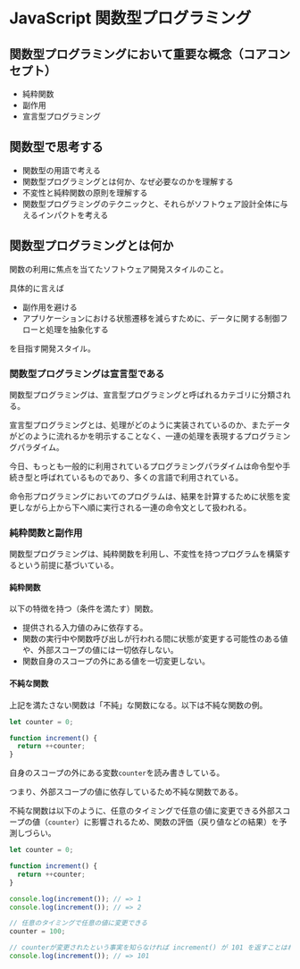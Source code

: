 # JavaScript 関数型プログラミング

## 関数型プログラミングにおいて重要な概念（コアコンセプト）

- 純粋関数
- 副作用
- 宣言型プログラミング

## 関数型で思考する

- 関数型の用語で考える
- 関数型プログラミングとは何か、なぜ必要なのかを理解する
- 不変性と純粋関数の原則を理解する
- 関数型プログラミングのテクニックと、それらがソフトウェア設計全体に与えるインパクトを考える

## 関数型プログラミングとは何か

関数の利用に焦点を当てたソフトウェア開発スタイルのこと。

具体的に言えば

- 副作用を避ける
- アプリケーションにおける状態遷移を減らすために、データに関する制御フローと処理を抽象化する

を目指す開発スタイル。

<!-- TODO: 執筆途中
### 関数型プログラミングのサンプル

簡単なサンプルコードを改善していき、関数型プログラミングの考え方を学んでいく。

```js
document.querySelector('#msg').innerHTML = '<h1>Hello World</h1>';
```

上記はハードコードされてしまっているため、出力する文字列の変更などができず、柔軟に利用できない。

これを受け取った引数を元に出力をする関数にすると以下のようになる。

```js
function printMessage(elementId, format, message) {
  document.querySelector(
    `#${elementId}`
  ).innerHTML = `<${format}>${message}</$format>`;
}

printMessage('msg', 'h1', 'Hello, World');
```

だいぶ改善され、汎用性が上がった。

```js
``` -->

### 関数型プログラミングは宣言型である

関数型プログラミングは、宣言型プログラミングと呼ばれるカテゴリに分類される。

宣言型プログラミングとは、処理がどのように実装されているのか、またデータがどのように流れるかを明示することなく、一連の処理を表現するプログラミングパラダイム。

今日、もっとも一般的に利用されているプログラミングパラダイムは命令型や手続き型と呼ばれているものであり、多くの言語で利用されている。

命令形プログラミングにおいてのプログラムは、結果を計算するために状態を変更しながら上から下へ順に実行される一連の命令文として扱われる。

<!-- TODO: 執筆途中
#### 宣言型プログラミングと命令形プログラミングの違い

例えば、配列に格納された数値を２乗するプログラムを命令形プログラミングで記述すると以下のようになる。

```js
const array = [0, 1, 2, 3, 4, 5, 6, 7, 8, 9];
for (let i = 0; i < array.length; i++) {
  array[i] = Math.pow(array[i], 2);
}
console.log(array); // => [0, 1, 4, 9, 16, 25, 36, 49, 64, 81]
```

命令型プログラミングは、あるタスクをどのように事項すべきかを事細かに指示する。

上記の場合

- 指定された回数のループを行う
- それぞれの数値を２乗する

という指示をしている。

```js
const array = [0, 1, 2, 3, 4, 5, 6, 7, 8, 9].map(num => Math.pow(num, 2));
console.log(array); // => [0, 1, 4, 9, 16, 25, 36, 49, 64, 81]
``` -->

### 純粋関数と副作用

関数型プログラミングは、純粋関数を利用し、不変性を持つプログラムを構築するという前提に基づいている。

#### 純粋関数

以下の特徴を持つ（条件を満たす）関数。

- 提供される入力値のみに依存する。
- 関数の実行中や関数呼び出しが行われる間に状態が変更する可能性のある値や、外部スコープの値には一切依存しない。
- 関数自身のスコープの外にある値を一切変更しない。

#### 不純な関数

上記を満たさない関数は「不純」な関数になる。以下は不純な関数の例。

```js
let counter = 0;

function increment() {
  return ++counter;
}
```

自身のスコープの外にある変数`counter`を読み書きしている。

つまり、外部スコープの値に依存しているため不純な関数である。

不純な関数は以下のように、任意のタイミングで任意の値に変更できる外部スコープの値（`counter`）に影響されるため、関数の評価（戻り値などの結果）を予測しづらい。

```js
let counter = 0;

function increment() {
  return ++counter;
}

console.log(increment()); // => 1
console.log(increment()); // => 2

// 任意のタイミングで任意の値に変更できる
counter = 100;

// counterが変更されたという事実を知らなければ increment() が 101 を返すことはわからない
console.log(increment()); // => 101
```
